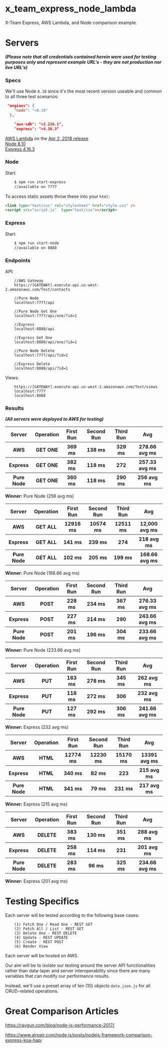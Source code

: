 # x_team_express_node_lambda

X-Team Express, AWS Lambda, and Node comparison example.

# Servers

***(Please note that all credentials contained herein were used for testing purposes only and represent example URL's - they are not production nor live URL's)***

### Specs

We'll use Node `8.10` since it's the most recent version useable and common to all three test scenarios:

```json
 "engines": {
    "node": "=8.10"
  },
```
```json
    "aws-sdk": "=2.226.1",
    "express": "=4.16.3"
```

<a href="https://docs.aws.amazon.com/lambda/latest/dg/programming-model.html">AWS Lambda</a> on the <a href="https://aws.amazon.com/about-aws/whats-new/2018/04/aws-lambda-supports-nodejs/">Apr 2, 2018 release</a>    
<a href="https://nodejs.org/en/download/releases/">Node 8.10</a>   
<a href="https://www.npmjs.com/package/express">Express 4.16.3</a>   

### Node

Start:
```bash
    $ npm run start-express
    //available on 7777
```
To access static assets throw these into your `html`:
```html
<link type="text/css" rel="stylesheet" href="style.css" />
<script src="script.js"  type="text/css"></script>
```
### Express

Start:
```bash
    $ npm run start-node
    //available on 8888
```

### Endpoints

API:
```
    //AWS Gateway
    https://[GATEWAY].execute-api.us-west-2.amazonaws.com/Test/contacts

    //Pure Node
    localhost:7777/api

    //Pure Node Get One
    localhost:7777/api/one/?id=1

    //Express
    localhost:8888/api

    //Express Get One
    localhost:8888/api/one/?id=1

    //Pure Node Delete
    localhost:7777/api/?id=1

    //Express Delete
    localhost:8888/api/?id=1
```

Views:
```
    https://[GATEWAY].execute-api.us-west-2.amazonaws.com/Test/views
    localhost:7777
    localhost:8888
```

### Results

***(All servers were deployed to AWS for testing)***

<table>
    <thead>
        <tr>
            <th>Server</th>
            <th>Operation</th>
            <th>First Run</th>
            <th>Second Run</th>
            <th>Third Run</th>
            <th>Avg</th>
        </tr>
    </thead>
    <tbody>
        <tr>
            <th>AWS</th>
            <th>GET ONE</th>
            <th>369 ms</th>
            <th>138 ms</th>
            <th>329 ms</th>
            <th>278.66 avg ms</th>
        </tr>
        <tr>
            <th>Express</th>
            <th>GET ONE</th>
            <th>382 ms</th>
            <th>118 ms</th>
            <th>272</th>
            <th>257.33 avg ms</th>
         </tr>
         <tr>
             <th>Pure Node</th>
             <th>GET ONE</th>
             <th>360 ms</th>
             <th>118 ms</th>
             <th>290 ms</th>
             <th>256 avg ms</th>
         </tr>
    </tbody>
</table>

**Winner:** Pure Node (256 avg ms)

<table>
    <thead>
        <tr>
            <th>Server</th>
            <th>Operation</th>
            <th>First Run</th>
            <th>Second Run</th>
            <th>Third Run</th>
            <th>Avg</th>
        </tr>
    </thead>
    <tbody>
        <tr>
            <th>AWS</th>
            <th>GET ALL</th>
            <th>12916 ms</th>
            <th>10574 ms</th>
            <th>12511 ms</th>
            <th>12,000 avg ms</th>
        </tr>
        <tr>
            <th>Express</th>
            <th>GET ALL</th>
            <th>141 ms</th>
            <th>239 ms</th>
            <th>274</th>
            <th>218 avg ms</th>
         </tr>
         <tr>
             <th>Pure Node</th>
             <th>GET ALL</th>
             <th>102 ms</th>
             <th>205 ms</th>
             <th>199 ms</th>
             <th>168.66 avg ms</th>
         </tr>
    </tbody>
</table>

**Winner:** Pure Node (168.66 avg ms)

<table>
    <thead>
        <tr>
            <th>Server</th>
            <th>Operation</th>
            <th>First Run</th>
            <th>Second Run</th>
            <th>Third Run</th>
            <th>Avg</th>
        </tr>
    </thead>
    <tbody>
        <tr>
            <th>AWS</th>
            <th>POST</th>
            <th>228 ms</th>
            <th>234 ms</th>
            <th>367 ms</th>
            <th>276.33 avg ms</th>
        </tr>
        <tr>
            <th>Express</th>
            <th>POST</th>
            <th>227 ms</th>
            <th>214 ms</th>
            <th>290</th>
            <th>243.66 avg ms</th>
         </tr>
         <tr>
             <th>Pure Node</th>
             <th>POST</th>
             <th>201 ms</th>
             <th>196 ms</th>
             <th>304 ms</th>
             <th>233.66 avg ms</th>
         </tr>
    </tbody>
</table>

**Winner:** Pure Node (233.66 avg ms)

<table>
    <thead>
        <tr>
            <th>Server</th>
            <th>Operation</th>
            <th>First Run</th>
            <th>Second Run</th>
            <th>Third Run</th>
            <th>Avg</th>
        </tr>
    </thead>
    <tbody>
        <tr>
            <th>AWS</th>
            <th>PUT</th>
            <th>163 ms</th>
            <th>278 ms</th>
            <th>345 ms</th>
            <th>262 avg ms</th>
        </tr>
        <tr>
            <th>Express</th>
            <th>PUT</th>
            <th>118 ms</th>
            <th>272 ms</th>
            <th>306</th>
            <th>232 avg ms</th>
         </tr>
         <tr>
             <th>Pure Node</th>
             <th>PUT</th>
             <th>127 ms</th>
             <th>292 ms</th>
             <th>306 ms</th>
             <th>241.66 avg ms</th>
         </tr>
    </tbody>
</table>

**Winner:** Express (232 avg ms)

<table>
    <thead>
        <tr>
            <th>Server</th>
            <th>Operation</th>
            <th>First Run</th>
            <th>Second Run</th>
            <th>Third Run</th>
            <th>Avg</th>
        </tr>
    </thead>
    <tbody>
        <tr>
            <th>AWS</th>
            <th>HTML</th>
            <th>12774 ms</th>
            <th>12230 ms</th>
            <th>15170 ms</th>
            <th>13391 avg ms</th>
        </tr>
        <tr>
            <th>Express</th>
            <th>HTML</th>
            <th>340 ms</th>
            <th>82 ms</th>
            <th>223</th>
            <th>215 avg ms</th>
         </tr>
         <tr>
             <th>Pure Node</th>
             <th>HTML</th>
             <th>341 ms</th>
             <th>79 ms</th>
             <th>231 ms</th>
             <th>217 avg ms</th>
         </tr>
    </tbody>
</table>

**Winner:** Express (215 avg ms)

<table>
    <thead>
        <tr>
            <th>Server</th>
            <th>Operation</th>
            <th>First Run</th>
            <th>Second Run</th>
            <th>Third Run</th>
            <th>Avg</th>
        </tr>
    </thead>
    <tbody>
        <tr>
            <th>AWS</th>
            <th>DELETE</th>
            <th>383 ms</th>
            <th>130 ms</th>
            <th>351 ms</th>
            <th>288 avg ms</th>
        </tr>
        <tr>
            <th>Express</th>
            <th>DELETE</th>
            <th>258 ms</th>
            <th>114 ms</th>
            <th>231</th>
            <th>201 avg ms</th>
         </tr>
         <tr>
             <th>Pure Node</th>
             <th>DELETE</th>
             <th>283 ms</th>
             <th>96 ms</th>
             <th>325 ms</th>
             <th>234.66 avg ms</th>
         </tr>
    </tbody>
</table>

**Winner:** Express (201 avg ms)

# Testing Specifics

Each server will be tested according to the following base cases:
```
    (1) Fetch One / Read One - REST GET
    (2) Fetch All / List - REST GET
    (3) Delete One - REST DELETE
    (4) Update - REST UPDATE
    (5) Create - REST POST 
    (6) Render View
```

Each server will be hosted on AWS.

Our aim will be to isolate our testing around the server API functionalities rather than data-layer and server interoperability since there are many variables that can modify our performance results.

Instead, we'll use a preset array of ten (10) objects `data.json.js` for all CRUD-related operations.

# Great Comparison Articles

https://raygun.com/blog/node-js-performance-2017/

https://www.airpair.com/node.js/posts/nodejs-framework-comparison-express-koa-hapi